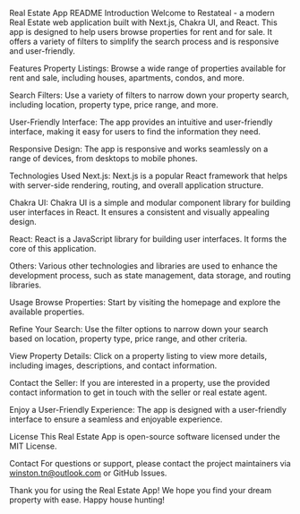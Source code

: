 Real Estate App README
Introduction
Welcome to Restateal - a modern Real Estate web application built with Next.js, Chakra UI, and React. This app is designed to help users browse properties for rent and for sale. It offers a variety of filters to simplify the search process and is responsive and user-friendly.

Features
Property Listings: Browse a wide range of properties available for rent and sale, including houses, apartments, condos, and more.

Search Filters: Use a variety of filters to narrow down your property search, including location, property type, price range, and more.

User-Friendly Interface: The app provides an intuitive and user-friendly interface, making it easy for users to find the information they need.

Responsive Design: The app is responsive and works seamlessly on a range of devices, from desktops to mobile phones.

Technologies Used
Next.js: Next.js is a popular React framework that helps with server-side rendering, routing, and overall application structure.

Chakra UI: Chakra UI is a simple and modular component library for building user interfaces in React. It ensures a consistent and visually appealing design.

React: React is a JavaScript library for building user interfaces. It forms the core of this application.

Others: Various other technologies and libraries are used to enhance the development process, such as state management, data storage, and routing libraries.

Usage
Browse Properties: Start by visiting the homepage and explore the available properties.

Refine Your Search: Use the filter options to narrow down your search based on location, property type, price range, and other criteria.

View Property Details: Click on a property listing to view more details, including images, descriptions, and contact information.

Contact the Seller: If you are interested in a property, use the provided contact information to get in touch with the seller or real estate agent.

Enjoy a User-Friendly Experience: The app is designed with a user-friendly interface to ensure a seamless and enjoyable experience.

License
This Real Estate App is open-source software licensed under the MIT License.

Contact
For questions or support, please contact the project maintainers via winston.tn@outlook.com or GitHub Issues.

Thank you for using the Real Estate App! We hope you find your dream property with ease. Happy house hunting!
